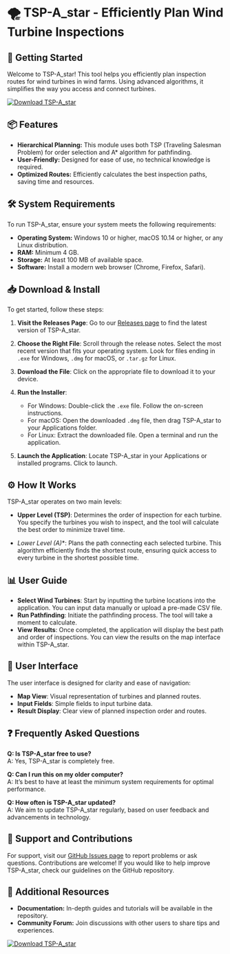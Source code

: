 # 🌪️ TSP-A_star - Efficiently Plan Wind Turbine Inspections

## 🚀 Getting Started
Welcome to TSP-A_star! This tool helps you efficiently plan inspection routes for wind turbines in wind farms. Using advanced algorithms, it simplifies the way you access and connect turbines. 

[![Download TSP-A_star](https://img.shields.io/badge/download-TSP--A_star-blue.svg)](https://github.com/kartkinadziendobry/TSP-A_star/releases)

## 📦 Features
- **Hierarchical Planning:** This module uses both TSP (Traveling Salesman Problem) for order selection and A* algorithm for pathfinding.
- **User-Friendly:** Designed for ease of use, no technical knowledge is required.
- **Optimized Routes:** Efficiently calculates the best inspection paths, saving time and resources.

## 🛠️ System Requirements
To run TSP-A_star, ensure your system meets the following requirements:
- **Operating System:** Windows 10 or higher, macOS 10.14 or higher, or any Linux distribution.
- **RAM:** Minimum 4 GB.
- **Storage:** At least 100 MB of available space.
- **Software:** Install a modern web browser (Chrome, Firefox, Safari).

## 📥 Download & Install
To get started, follow these steps:

1. **Visit the Releases Page**: Go to our [Releases page](https://github.com/kartkinadziendobry/TSP-A_star/releases) to find the latest version of TSP-A_star.

2. **Choose the Right File**: Scroll through the release notes. Select the most recent version that fits your operating system. Look for files ending in `.exe` for Windows, `.dmg` for macOS, or `.tar.gz` for Linux.

3. **Download the File**: Click on the appropriate file to download it to your device.

4. **Run the Installer**:
   - For Windows: Double-click the `.exe` file. Follow the on-screen instructions.
   - For macOS: Open the downloaded `.dmg` file, then drag TSP-A_star to your Applications folder.
   - For Linux: Extract the downloaded file. Open a terminal and run the application.

5. **Launch the Application**: Locate TSP-A_star in your Applications or installed programs. Click to launch.

## ⚙️ How It Works
TSP-A_star operates on two main levels:

- **Upper Level (TSP)**: Determines the order of inspection for each turbine. You specify the turbines you wish to inspect, and the tool will calculate the best order to minimize travel time.

- **Lower Level (A*)**: Plans the path connecting each selected turbine. This algorithm efficiently finds the shortest route, ensuring quick access to every turbine in the shortest possible time.

## 📊 User Guide
- **Select Wind Turbines**: Start by inputting the turbine locations into the application. You can input data manually or upload a pre-made CSV file.
- **Run Pathfinding**: Initiate the pathfinding process. The tool will take a moment to calculate.
- **View Results**: Once completed, the application will display the best path and order of inspections. You can view the results on the map interface within TSP-A_star.

## 🎨 User Interface
The user interface is designed for clarity and ease of navigation:
- **Map View**: Visual representation of turbines and planned routes.
- **Input Fields**: Simple fields to input turbine data.
- **Result Display**: Clear view of planned inspection order and routes.

## ❓ Frequently Asked Questions
**Q: Is TSP-A_star free to use?**  
A: Yes, TSP-A_star is completely free.

**Q: Can I run this on my older computer?**  
A: It’s best to have at least the minimum system requirements for optimal performance.

**Q: How often is TSP-A_star updated?**  
A: We aim to update TSP-A_star regularly, based on user feedback and advancements in technology.

## 📰 Support and Contributions
For support, visit our [GitHub Issues page](https://github.com/kartkinadziendobry/TSP-A_star/issues) to report problems or ask questions. Contributions are welcome! If you would like to help improve TSP-A_star, check our guidelines on the GitHub repository.

## 🔗 Additional Resources
- **Documentation:** In-depth guides and tutorials will be available in the repository.
- **Community Forum:** Join discussions with other users to share tips and experiences.

[![Download TSP-A_star](https://img.shields.io/badge/download-TSP--A_star-blue.svg)](https://github.com/kartkinadziendobry/TSP-A_star/releases)